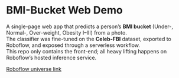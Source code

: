 # BMI-Bucket Web Demo

A single-page web app that predicts a person’s **BMI bucket** (Under-, Normal-, Over-weight, Obesity I–III) from a photo.  
The classifier was fine-tuned on the **Celeb-FBI** dataset, exported to Roboflow, and exposed through a serverless workflow.  
This repo only contains the front-end; all heavy lifting happens on Roboflow’s hosted inference service.

[Roboflow universe link](https://universe.roboflow.com/whatsmybmi/bmiguessm)
